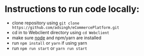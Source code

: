 # Instructions to run code locally:

- clone repository using `git clone https://github.com/adsingh/eCommercePlatform.git`
- cd in to Webclient directory using `cd Webclient`
- make sure [node](https://nodejs.org/en) and npm/yarn are installed
- run `npm install` or `yarn` if using yarn
- run `npm run start` or `yarn run start`
